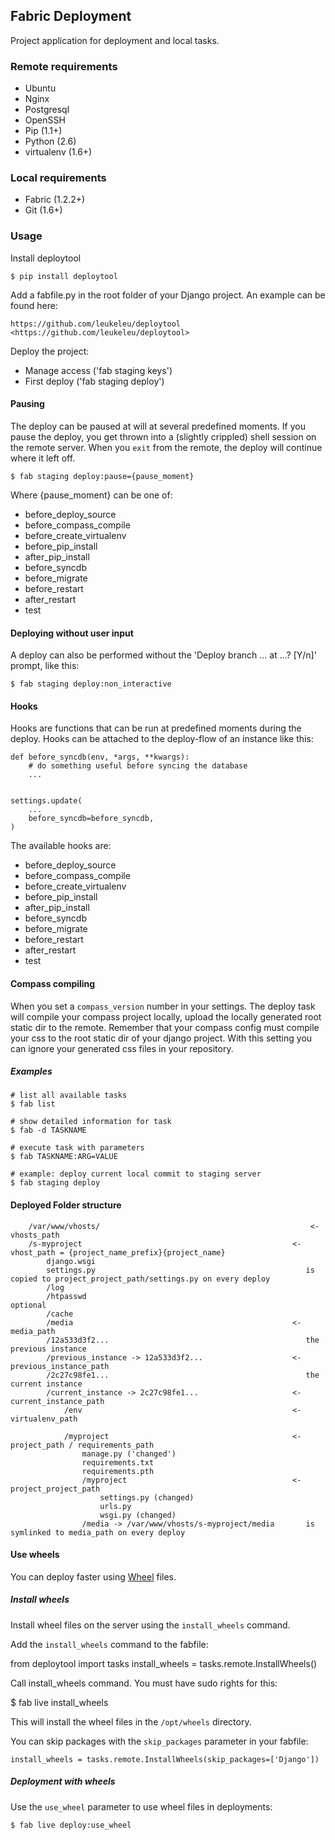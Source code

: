 ## Fabric Deployment

Project application for deployment and local tasks.


### Remote requirements

* Ubuntu
* Nginx
* Postgresql
* OpenSSH
* Pip (1.1+)
* Python (2.6)
* virtualenv (1.6+)


### Local requirements

* Fabric (1.2.2+)
* Git (1.6+)


### Usage

Install deploytool

    $ pip install deploytool


Add a fabfile.py in the root folder of your Django project. An example can be found here:

`https://github.com/leukeleu/deploytool <https://github.com/leukeleu/deploytool>`

Deploy the project:

* Manage access ('fab staging keys')
* First deploy ('fab staging deploy')


#### Pausing

The deploy can be paused at will at several predefined moments.
If you pause the deploy, you get thrown into a (slightly crippled) shell session on the remote server.
When you `exit` from the remote, the deploy will continue where it left off.

    $ fab staging deploy:pause={pause_moment}

Where {pause_moment} can be one of:

* before_deploy_source
* before_compass_compile
* before_create_virtualenv
* before_pip_install
* after_pip_install
* before_syncdb
* before_migrate
* before_restart
* after_restart
* test


#### Deploying without user input


A deploy can also be performed without the 'Deploy branch ... at ...? [Y/n]' prompt, like this:

    $ fab staging deploy:non_interactive


#### Hooks

Hooks are functions that can be run at predefined moments during the deploy.
Hooks can be attached to the deploy-flow of an instance like this:


    def before_syncdb(env, *args, **kwargs):
        # do something useful before syncing the database
        ...


    settings.update(
        ...
        before_syncdb=before_syncdb,
    )

The available hooks are:

* before_deploy_source
* before_compass_compile
* before_create_virtualenv
* before_pip_install
* after_pip_install
* before_syncdb
* before_migrate
* before_restart
* after_restart
* test


#### Compass compiling

When you set a `compass_version` number in your settings. The deploy task will compile your compass project locally, upload the locally generated root static dir to the remote. Remember that your compass config must compile your css to the root static dir of your django project. With this setting you can ignore your generated css files in your repository.

##### Examples

    # list all available tasks
    $ fab list

    # show detailed information for task
    $ fab -d TASKNAME

    # execute task with parameters
    $ fab TASKNAME:ARG=VALUE

    # example: deploy current local commit to staging server
    $ fab staging deploy


#### Deployed Folder structure

        /var/www/vhosts/                                               <- vhosts_path
        /s-myproject                                               <- vhost_path = {project_name_prefix}{project_name}
            django.wsgi
            settings.py                                               is copied to project_project_path/settings.py on every deploy
            /log
            /htpasswd                                                 optional
            /cache
            /media                                                 <- media_path
            /12a533d3f2...                                            the previous instance
            /previous_instance -> 12a533d3f2...                    <- previous_instance_path
            /2c27c98fe1...                                            the current instance
            /current_instance -> 2c27c98fe1...                     <- current_instance_path
                /env                                               <- virtualenv_path

                /myproject                                         <- project_path / requirements_path
                    manage.py ('changed')
                    requirements.txt
                    requirements.pth
                    /myproject                                     <- project_project_path
                        settings.py (changed)
                        urls.py
                        wsgi.py (changed)
                    /media -> /var/www/vhosts/s-myproject/media       is symlinked to media_path on every deploy

#### Use wheels

You can deploy faster using [Wheel](http://wheel.readthedocs.org) files.

##### Install wheels

Install wheel files on the server using the ``install_wheels`` command.

Add the ``install_wheels`` command to the fabfile:

  from deploytool import tasks
  install_wheels = tasks.remote.InstallWheels()

Call install_wheels command. You must have sudo rights for this:

  $ fab live install_wheels

This will install the wheel files in the ``/opt/wheels`` directory.

You can skip packages with the ``skip_packages`` parameter in your fabfile:

    install_wheels = tasks.remote.InstallWheels(skip_packages=['Django'])

##### Deployment with wheels

Use the ``use_wheel`` parameter to use wheel files in deployments:

    $ fab live deploy:use_wheel
